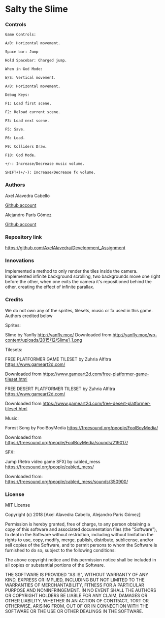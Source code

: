 # Salty the Slime

### Controls
	Game Controls:
	
	A/D: Horizontal movement.

	Space bar: Jump

	Hold Spacebar: Charged jump.
	
	When in God Mode:
	
	W/S: Vertical movement.
	
	A/D: Horizontal movement.
	
	Debug Keys:
	
	F1: Load first scene.

	F2: Reload current scene.

	F3: Load next scene.

	F5: Save.

	F6: Load.

	F9: Colliders Draw.

	F10: God Mode.

	+/-: Increase/Decrease music volume.
	
	SHIFT+(+/-): Increase/Decrease fx volume.

### Authors
Axel Alavedra Cabello

[Github account](https://github.com/AxelAlavedra)

Alejandro París Gómez

[Github account](https://github.com/AlejandroParis)

### Repository link
https://github.com/AxelAlavedra/Development_Assignment

### Innovations
Implemented a method to only render the tiles inside the camera.
Implemented infinite background scrolling, two backgrounds move one right before the other, 
when one exits the camera it's repositioned behind the other, creating the effect of infinite parallax.

### Credits

We do not own any of the sprites, tilesets, music or fx used in this game. Authors credited below

Sprites: 
	
Slime by Yanfly http://yanfly.moe/
Downloaded from http://yanfly.moe/wp-content/uploads/2015/12/Slime1_1.png

Tilesets: 

FREE PLATFORMER GAME TILESET by Zuhria Alfitra https://www.gameart2d.com/

Downloaded from https://www.gameart2d.com/free-platformer-game-tileset.html
	
FREE DESERT PLATFORMER TILESET by Zuhria Alfitra https://www.gameart2d.com/

Downloaded from https://www.gameart2d.com/free-desert-platformer-tileset.html

Music: 

Forest Song by FoolBoyMedia https://freesound.org/people/FoolBoyMedia/

Downloaded from https://freesound.org/people/FoolBoyMedia/sounds/219017/

SFX: 

Jump (Retro video game SFX) by cabled_mess https://freesound.org/people/cabled_mess/

Downloaded from: https://freesound.org/people/cabled_mess/sounds/350900/


### License

MIT License

Copyright (c) 2018 [Axel Alavedra Cabello, Alejandro París Gómez]

Permission is hereby granted, free of charge, to any person obtaining a copy
of this software and associated documentation files (the "Software"), to deal
in the Software without restriction, including without limitation the rights
to use, copy, modify, merge, publish, distribute, sublicense, and/or sell
copies of the Software, and to permit persons to whom the Software is
furnished to do so, subject to the following conditions:

The above copyright notice and this permission notice shall be included in all
copies or substantial portions of the Software.

THE SOFTWARE IS PROVIDED "AS IS", WITHOUT WARRANTY OF ANY KIND, EXPRESS OR
IMPLIED, INCLUDING BUT NOT LIMITED TO THE WARRANTIES OF MERCHANTABILITY,
FITNESS FOR A PARTICULAR PURPOSE AND NONINFRINGEMENT. IN NO EVENT SHALL THE
AUTHORS OR COPYRIGHT HOLDERS BE LIABLE FOR ANY CLAIM, DAMAGES OR OTHER
LIABILITY, WHETHER IN AN ACTION OF CONTRACT, TORT OR OTHERWISE, ARISING FROM,
OUT OF OR IN CONNECTION WITH THE SOFTWARE OR THE USE OR OTHER DEALINGS IN THE
SOFTWARE.
